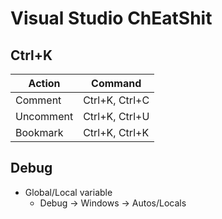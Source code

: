 # Visual Studio ChEatShit

## Ctrl+K

Action    | Command
----------|--------
Comment   | Ctrl+K, Ctrl+C
Uncomment | Ctrl+K, Ctrl+U
Bookmark  | Ctrl+K, Ctrl+K

## Debug

* Global/Local variable
  * Debug -> Windows -> Autos/Locals
